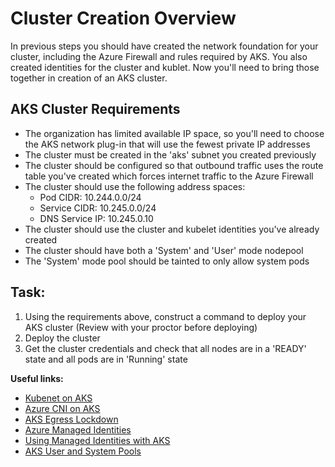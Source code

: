 # Cluster Creation Overview

In previous steps you should have created the network foundation for your cluster, including the Azure Firewall and rules required by AKS. You also created identities for the cluster and kublet. Now you'll need to bring those together in creation of an AKS cluster.

## AKS Cluster Requirements

* The organization has limited available IP space, so you'll need to choose the AKS network plug-in that will use the fewest private IP addresses
* The cluster must be created in the 'aks' subnet you created previously
* The cluster should be configured so that outbound traffic uses the route table you've created which forces internet traffic to the Azure Firewall
* The cluster should use the following address spaces:
    * Pod CIDR: 10.244.0.0/24
    * Service CIDR: 10.245.0.0/24
    * DNS Service IP: 10.245.0.10
* The cluster should use the cluster and kubelet identities you've already created
* The cluster should have both a 'System' and 'User' mode nodepool
* The 'System' mode pool should be tainted to only allow system pods

## Task:

1. Using the requirements above, construct a command to deploy your AKS cluster (Review with your proctor before deploying)
2. Deploy the cluster
3. Get the cluster credentials and check that all nodes are in a 'READY' state and all pods are in 'Running' state

**Useful links:**

* [Kubenet on AKS](https://docs.microsoft.com/en-us/azure/aks/configure-kubenet)
* [Azure CNI on AKS](https://docs.microsoft.com/en-us/azure/aks/configure-azure-cni)
* [AKS Egress Lockdown](https://docs.microsoft.com/en-us/azure/aks/limit-egress-traffic)
* [Azure Managed Identities](https://docs.microsoft.com/en-us/azure/active-directory/managed-identities-azure-resources/overview)
* [Using Managed Identities with AKS](https://docs.microsoft.com/en-us/azure/aks/use-managed-identity)
* [AKS User and System Pools](https://docs.microsoft.com/en-us/azure/aks/use-system-pools?tabs=azure-cli)